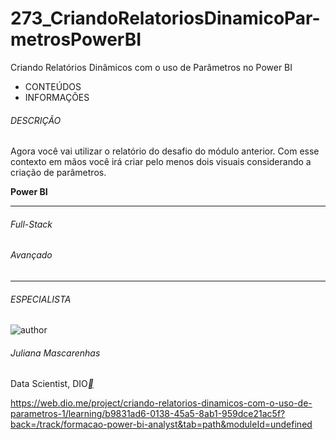 # 273_CriandoRelatoriosDinamicoPar-metrosPowerBI
Criando Relatórios Dinâmicos com o uso de Parâmetros no Power BI



- CONTEÚDOS
- INFORMAÇÕES

###### DESCRIÇÃO

Agora você vai utilizar o relatório do desafio do módulo anterior. Com esse contexto em mãos você irá criar pelo menos dois visuais considerando a criação de parâmetros.

**Power BI**

------

###### Full-Stack

###### Avançado

------

###### ESPECIALISTA

![author](https://hermes.dio.me/users/author/photos/a3d71bed-2938-4df8-95e1-3d4181cad1c3.png)

###### Juliana Mascarenhas

Data Scientist, DIO[**](https://www.linkedin.com/in/juliana-mascarenhas-00349426/)



https://web.dio.me/project/criando-relatorios-dinamicos-com-o-uso-de-parametros-1/learning/b9831ad6-0138-45a5-8ab1-959dce21ac5f?back=/track/formacao-power-bi-analyst&tab=path&moduleId=undefined



